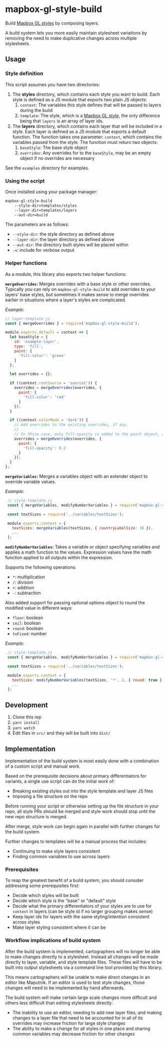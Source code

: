 # mapbox-gl-style-build

Build [Mapbox GL styles](https://docs.mapbox.com/mapbox-gl-js/style-spec/) by composing layers.

A build system lets you more easily maintain stylesheet variations by removing the need to make duplicative changes across multiple stylesheets.

## Usage

### Style definition

This script assumes you have two directories:

1.  The **styles** directory, which contains each style you want to build. Each style is defined as a JS module that exports two plain JS objects:
    1. `context`: The variables this style defines that will be passed to layers during the build
    2. `template`: The style, which is a [Mapbox GL style](https://docs.mapbox.com/mapbox-gl-js/style-spec/), the only difference being that `layers` is an array of layer ids.
2.  The **layers** directory, which contains each layer that will be included in a style. Each layer is defined as a JS module that exports a default function. The function takes one parameter: `context`, which contains the variables passed from the style. The function
    must return two objects:
    1. `baseStyle`: The base style object
    2. `overrides`: Any overrides for to the `baseStyle`, may be an empty object if no overrides are necessary

See the `examples` directory for examples.

### Using the script

Once installed using your package manager:

```bash
mapbox-gl-style-build
    --style-dir=templates/styles
    --layer-dir=templates/layers
    --out-dir=build
```

The parameters are as follows:

- `--style-dir`: the style directory as defined above
- `--layer-dir`: the layer directory as defined above
- `--out-dir`: the directory built styles will be placed within
- `-v`: include for verbose output

### Helper functions

As a module, this library also exports two helper functions:

**`mergeOverrides`:**
Merges overrides with a base style or other overrides. Typically you can rely on `mapbox-gl-style-build` to add overrides to your layers' base styles, but sometimes it makes sense to merge overrides earlier in situations where a layer's styles are complicated.

_Example:_

```js
// layer-template.js
const { mergeOverrides } = require('mapbox-gl-style-build');

module.exports.default = context => {
  let baseStyle = {
    id: 'example-layer',
    type: 'fill',
    paint: {
      'fill-color': 'green'
    }
  };

  let overrides = {};

  if ((context.rootSource = 'source1')) {
    overrides = mergeOverrides(overrides, {
      paint: {
        'fill-color': 'red'
      }
    });
  }

  if ((context.colorMode = 'dark')) {
    // Add overrides to the existing overrides, if any.
    //
    // In thise case, only fill-opacity is added to the paint object, all other properties remain
    overrides = mergeOverrides(overrides, {
      paint: {
        'fill-opacity': 0.2
      }
    });
  }
};
```

**`mergeVariables`:**
Merges a variables object with an extender object to override variable values.

_Example:_

```js
 // style-template.js
 const { mergeVariables, modifyNumberVariables } = require('mapbox-gl-style-build');

 const textSizes = require('../variables/textSizes');

 module.exports.context = {
   textSizes: mergeVariables(textSizes, { countryLabelSize: 16 }),
   ...
 };
```

**`modifyNumberVariables`:**
Takes a variable or object specifying variables and applies a math function to the values. Expression values have the math function applied to all outputs within the expression.

Supports the following operations:

- `*`: multiplication
- `/`: division
- `+`: addition
- `-`: subtraction

Also added support for passing optional options object to round the modified value in different ways:

- `floor`: boolean
- `ceil`: boolean
- `round`: boolean
- `toFixed`: number

_Example:_

```js
 // style-template.js
 const { mergeVariables, modifyNumberVariables } = require('mapbox-gl-style-build');

 const textSizes = require('../variables/textSizes');

 module.exports.context = {
   textSizes: modifyNumberVariables(textSizes, '*', 2, { round: true }),
   ...
 };
```

## Development

1.  Clone this rep
2.  `yarn install`
3.  `yarn watch`
4.  Edit files in `src/` and they will be built into `dist/`

## Implementation

Implementation of the build system is most easily done with a combination of a custom script and manual work.

Based on the prerequisite decisions about primary differentiators for variants, a single use script can do the initial work of:

- Breaking existing styles out into the style template and layer JS files
- Imposing a file structure on the repo

Before running your script or otherwise setting up the file structure in your repo, all style PRs should be merged and style work should stop until the new repo structure is merged.

After merge, style work can begin again in parallel with further changes for the build system.

Further changes to templates will be a manual process that includes:

- Continuing to make style layers consistent
- Finding common variables to use across layers

### Prerequisites

To reap the greatest benefit of a build system, you should consider addressing some prerequisites first:

- Decide which styles will be built
- Decide which style is the "base" or "default" style
- Decide what the primary differentiators of your styles are to use for `context` in layers (can be style id if no larger grouping makes sense)
- Keep layer ids for layers with the same styling/intention consistent across styles
- Make layer styling consistent where it can be

### Workflow implications of build system

After the build system is implemented, cartographers will no longer be able to make changes directly to a stylesheet. Instead all changes will be made directly to layer, variable, and style template files. These files will have to be built into output stylesheets via a command line tool provided by this library.

This means cartographers will be unable to make direct changes in an editor like Maputnik. If an editor is used to test style changes, those changes will need to be implemented by hand afterwards.

The build system will make certain large scale changes more difficult and others less difficult than editing stylesheets directly:

- The inability to use an editor, needing to add new layer files, and making changes to a layer file that need to be accounted for in all of its overrides may increase friction for large style changes
- The ability to make a change for all styles in one place and sharing common variables may decrease friction for other changes
